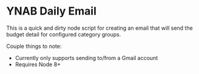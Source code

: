 # YNAB Daily Email

This is a quick and dirty node script for creating an email that will send
the budget detail for configured category groups.

Couple things to note:

* Currently only supports sending to/from a Gmail account
* Requires Node 8+
